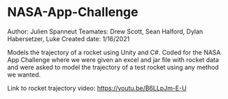 # NASA-App-Challenge

Author: Julien Spanneut
Teamates: Drew Scott, Sean Halford, Dylan Habersetzer, Luke
Created date: 1/16/2021

Models the trajectory of a rocket using Unity and C#. 
Coded for the NASA App Challenge where we were given an excel and jar file with rocket data and were asked to model the trajectory of a test rocket using any method we wanted.

Link to rocket trajectory video: https://youtu.be/B6LLpJm-E-U
